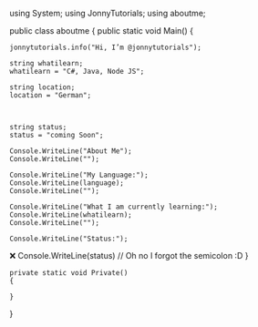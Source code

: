 using System;
using JonnyTutorials;
using aboutme;
					
public class aboutme
{
	public static void Main()
	{
    
	jonnytutorials.info("Hi, I’m @jonnytutorials");
    
	string whatilearn;
    whatilearn = "C#, Java, Node JS";
    
    string location;
    location = "German";
	
    
    
	string status;
    status = "coming Soon";
    
    Console.WriteLine("About Me");
	Console.WriteLine("");
    
    Console.WriteLine("My Language:");
    Console.WriteLine(language);
    Console.WriteLine("");
    
    Console.WriteLine("What I am currently learning:");
    Console.WriteLine(whatilearn);
	Console.WriteLine("");
    
    Console.WriteLine("Status:");
❌  Console.WriteLine(status)
// Oh no I forgot the semicolon :D
    }
    
    private static void Private()
	{
    
    }
}
